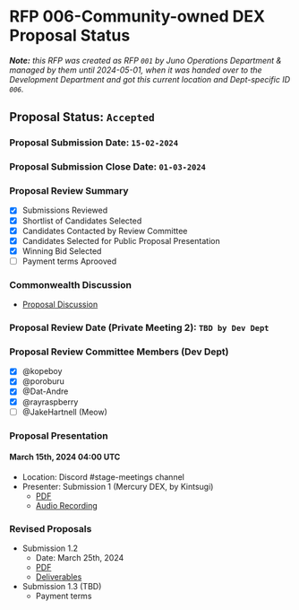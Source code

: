 # RFP 006-Community-owned DEX Proposal Status

<i><b>Note:</b> this RFP was created as RFP `001` by Juno Operations Department & managed by them until 2024-05-01, when it was handed over to the Development Department and got this current location and Dept-specific ID `006`.</i>

## Proposal Status: `Accepted`

### Proposal Submission Date: `15-02-2024`

### Proposal Submission Close Date: `01-03-2024`

### Proposal Review Summary

- [x] Submissions Reviewed
- [x] Shortlist of Candidates Selected
- [x] Candidates Contacted by Review Committee
- [x] Candidates Selected for Public Proposal Presentation
- [x] Winning Bid Selected
- [ ] Payment terms Aprooved

### Commonwealth Discussion

- [Proposal Discussion](https://commonwealth.im/juno/discussion/16773-fund-the-building-of-juno-community-owned-dex-draft-proposal)

### Proposal Review Date (Private Meeting 2): `TBD by Dev Dept`

### Proposal Review Committee Members (Dev Dept)

- [x] @kopeboy
- [x] @poroburu
- [x] @Dat-Andre
- [x] @rayraspberry
- [ ] @JakeHartnell (Meow)

### Proposal Presentation

#### March 15th, 2024 04:00 UTC

- Location: Discord #stage-meetings channel
- Presenter: Submission 1 (Mercury DEX, by Kintsugi)
  - [PDF](./submission_1.pdf)
  - [Audio Recording](https://open.spotify.com/episode/1yMwrgsEOF7GBSO6ozNwNm)

### Revised Proposals

- Submission 1.2
  - Date: March 25th, 2024
  - [PDF](./submission_1_2.pdf)
  - [Deliverables](./submission_1_2_deliverables.tsv)
- Submission 1.3 (TBD)
  - Payment terms
